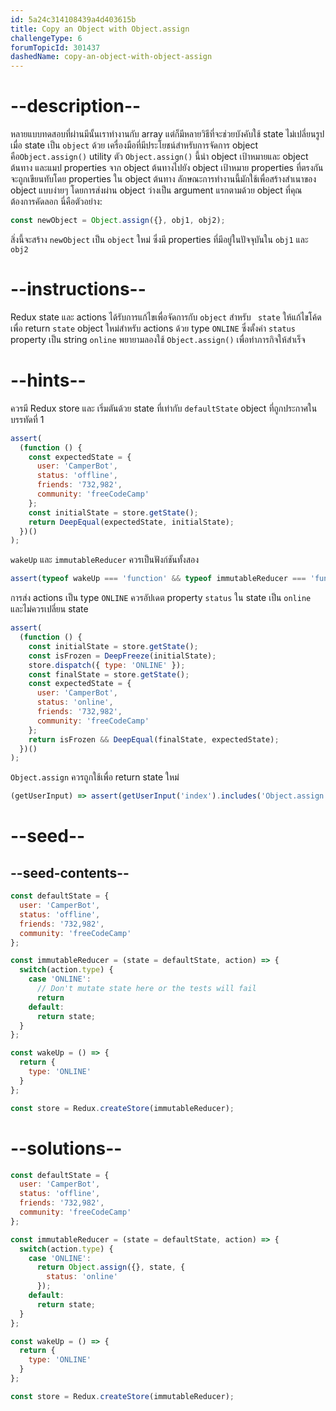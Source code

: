 ```yaml
---
id: 5a24c314108439a4d403615b
title: Copy an Object with Object.assign
challengeType: 6
forumTopicId: 301437
dashedName: copy-an-object-with-object-assign
---
```


# --description--

หลายแบบทดสอบที่ผ่านมีนั้นเราทำงานกับ array แต่ก็มีหลายวิธีที่จะช่วยบังคับใช้ state ไม่เปลี่ยนรูปเมื่อ state เป็น `object` ด้วย เครื่องมือที่มีประโยชน์สำหรับการจัดการ object คือ`Object.assign()` utility ตัว `Object.assign()` นี้นำ object เป้าหมายและ object ต้นทาง และแมป properties จาก object ต้นทางไปยัง object เป้าหมาย properties ที่ตรงกันจะถูกเขียนทับโดย properties ใน object ต้นทาง ลักษณะการทำงานนี้มักใช้เพื่อสร้างสำเนาของ object แบบง่ายๆ โดยการส่งผ่าน object ว่างเป็น argument แรกตามด้วย object ที่คุณต้องการคัดลอก นี่คือตัวอย่าง:

```js
const newObject = Object.assign({}, obj1, obj2);
```

สิ่งนี้จะสร้าง `newObject` เป็น `object` ใหม่ ซึ่งมี properties ที่มีอยู่ในปัจจุบันใน `obj1` และ `obj2`

# --instructions--

Redux state และ actions ได้รับการแก้ไขเพื่อจัดการกับ `object` สำหรับ ` state` ให้แก้ไขโค้ดเพื่อ return `state` object ใหม่สำหรับ actions ด้วย type `ONLINE` ซึ่งตั้งค่า `status` property เป็น string `online` พยายามลองใช้ `Object.assign()` เพื่อทำภารกิจให้สำเร็จ

# --hints--

ควรมี Redux store และ เริ่มตันด้วย state ที่เท่ากับ `defaultState` object ที่ถูกประกาศในบรรทัดที่ 1

```js
assert(
  (function () {
    const expectedState = {
      user: 'CamperBot',
      status: 'offline',
      friends: '732,982',
      community: 'freeCodeCamp'
    };
    const initialState = store.getState();
    return DeepEqual(expectedState, initialState);
  })()
);
```

`wakeUp` และ `immutableReducer` ควรเป็นฟังก์ชันทั้งสอง

```js
assert(typeof wakeUp === 'function' && typeof immutableReducer === 'function');
```

การส่ง actions เป็น type `ONLINE` ควรอัปเดต property `status` ใน state เป็น `online` และไม่ควรเปลี่ยน state

```js
assert(
  (function () {
    const initialState = store.getState();
    const isFrozen = DeepFreeze(initialState);
    store.dispatch({ type: 'ONLINE' });
    const finalState = store.getState();
    const expectedState = {
      user: 'CamperBot',
      status: 'online',
      friends: '732,982',
      community: 'freeCodeCamp'
    };
    return isFrozen && DeepEqual(finalState, expectedState);
  })()
);
```

`Object.assign` ควรถูกใช้เพื่อ return state ใหม่


```js
(getUserInput) => assert(getUserInput('index').includes('Object.assign'));
```

# --seed--

## --seed-contents--

```js
const defaultState = {
  user: 'CamperBot',
  status: 'offline',
  friends: '732,982',
  community: 'freeCodeCamp'
};

const immutableReducer = (state = defaultState, action) => {
  switch(action.type) {
    case 'ONLINE':
      // Don't mutate state here or the tests will fail
      return
    default:
      return state;
  }
};

const wakeUp = () => {
  return {
    type: 'ONLINE'
  }
};

const store = Redux.createStore(immutableReducer);
```

# --solutions--

```js
const defaultState = {
  user: 'CamperBot',
  status: 'offline',
  friends: '732,982',
  community: 'freeCodeCamp'
};

const immutableReducer = (state = defaultState, action) => {
  switch(action.type) {
    case 'ONLINE':
      return Object.assign({}, state, {
        status: 'online'
      });
    default:
      return state;
  }
};

const wakeUp = () => {
  return {
    type: 'ONLINE'
  }
};

const store = Redux.createStore(immutableReducer);
```
